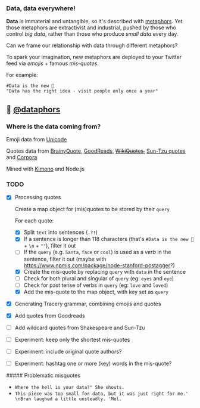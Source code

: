 ### Data, data everywhere!

**Data** is immaterial and untangible, so it's described with [metaphors](http://dismagazine.com/discussion/73298/sara-m-watson-metaphors-of-big-data). Yet those metaphors are extractivist and industrial, pushed by those who control *big data*, rather than those who produce *small data* every day. 

Can we frame our relationship with data through different metaphors? 

To spark your imagination, new metaphors are deployed to your Twitter feed via *emojis* + famous *mis-quotes*.

For example:

```
#Data is the new 🎅
"Data has the right idea - visit people only once a year"
```

## :hatching_chick: [@dataphors](https://twitter.com/@dataphors)

### Where is the data coming from?

Emoji data from [Unicode](http://www.unicode.org/emoji/charts/emoji-list.html)

Quotes data from [BrainyQuote](http://www.brainyquote.com), [GoodReads](https://www.goodreads.com/quotes), ~~[WikiQuotes](https://en.wikiquote.org/wiki/Main_Page),~~ [Sun-Tzu quotes](https://github.com/mattdesl/sun-tzu-quotes/blob/master/quotes.json) and [Corpora](https://github.com/dariusk/corpora/blob/master/data/words/literature/shakespeare_phrases.json)

Mined with [Kimono](https://www.kimonolabs.com/) and Node.js

### TODO

- [x] Processing quotes

  Create a map object for (mis)quotes to be stored by their `query`  

  For each quote:

  * [x] Split `text` into sentences (`.?!`)
  * [x] If a sentence is longer than 118 characters (that's `#Data is the new 🎅` + `\n` + `""`), filter it out 
  * [ ] If the `query` (e.g. `Santa`, `face` or `cool`) is used as a *verb* in the sentence, filter it out (maybe with https://www.npmjs.com/package/node-stanford-postagger?)
  * [x] Create the mis-quote by replacing `query` with `data` in the sentence
  * [ ] Check for both plural and singular of `query` (eg: `eyes` and `eye`)
  * [ ] Check for past tense of verbs in `query` (eg: `love` and `loved`)
  * [x] Add the mis-quote to the map object, with key set as `query`

- [x] Generating Tracery grammar, combining emojis and quotes

- [x] Add quotes from Goodreads

- [ ] Add wildcard quotes from Shakespeare and Sun-Tzu

- [ ] Experiment: keep only the shortest mis-quotes

- [ ] Experiment: include original quote authors?

- [ ] Experiment: hashtag one or more (key) words in the mis-quote? 

##### Problematic misquotes

- `Where the hell is your data?" She shouts.`
- `This piece was too small for data‚ but it was just right for me.' \nBran laughed a little unsteadly. 'Mel.`